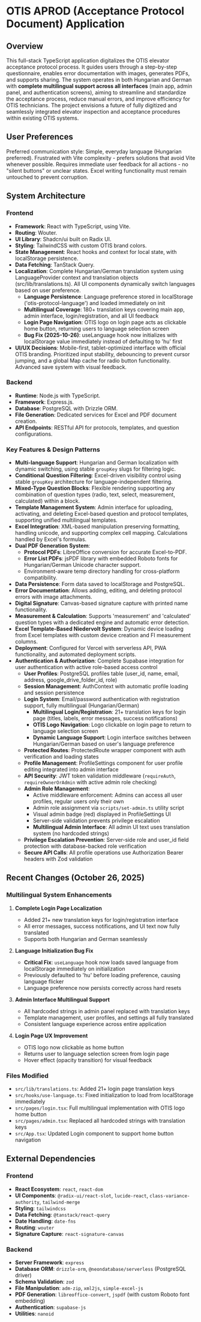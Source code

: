 # OTIS APROD (Acceptance Protocol Document) Application

## Overview
This full-stack TypeScript application digitalizes the OTIS elevator acceptance protocol process. It guides users through a step-by-step questionnaire, enables error documentation with images, generates PDFs, and supports sharing. The system operates in both Hungarian and German with **complete multilingual support across all interfaces** (main app, admin panel, and authentication screens), aiming to streamline and standardize the acceptance process, reduce manual errors, and improve efficiency for OTIS technicians. The project envisions a future of fully digitized and seamlessly integrated elevator inspection and acceptance procedures within existing OTIS systems.

## User Preferences
Preferred communication style: Simple, everyday language (Hungarian preferred).
Frustrated with Vite complexity - prefers solutions that avoid Vite whenever possible.
Requires immediate user feedback for all actions - no "silent buttons" or unclear states.
Excel writing functionality must remain untouched to prevent corruption.

## System Architecture
### Frontend
- **Framework**: React with TypeScript, using Vite.
- **Routing**: Wouter.
- **UI Library**: Shadcn/ui built on Radix UI.
- **Styling**: TailwindCSS with custom OTIS brand colors.
- **State Management**: React hooks and context for local state, with localStorage persistence.
- **Data Fetching**: TanStack Query.
- **Localization**: Complete Hungarian/German translation system using LanguageProvider context and translation objects (src/lib/translations.ts). All UI components dynamically switch languages based on user preference.
  - **Language Persistence**: Language preference stored in localStorage ('otis-protocol-language') and loaded immediately on init
  - **Multilingual Coverage**: 180+ translation keys covering main app, admin interface, login/registration, and all UI feedback
  - **Login Page Navigation**: OTIS logo on login page acts as clickable home button, returning users to language selection screen
  - **Bug Fix (2025-10-26)**: useLanguage hook now initializes with localStorage value immediately instead of defaulting to 'hu' first
- **UI/UX Decisions**: Mobile-first, tablet-optimized interface with official OTIS branding. Prioritized input stability, debouncing to prevent cursor jumping, and a global Map cache for radio button functionality. Advanced save system with visual feedback.

### Backend
- **Runtime**: Node.js with TypeScript.
- **Framework**: Express.js.
- **Database**: PostgreSQL with Drizzle ORM.
- **File Generation**: Dedicated services for Excel and PDF document creation.
- **API Endpoints**: RESTful API for protocols, templates, and question configurations.

### Key Features & Design Patterns
- **Multi-language Support**: Hungarian and German localization with dynamic switching, using stable `groupKey` slugs for filtering logic.
- **Conditional Question Filtering**: Excel-driven visibility control using stable `groupKey` architecture for language-independent filtering.
- **Mixed-Type Question Blocks**: Flexible rendering supporting any combination of question types (radio, text, select, measurement, calculated) within a block.
- **Template Management System**: Admin interface for uploading, activating, and deleting Excel-based question and protocol templates, supporting unified multilingual templates.
- **Excel Integration**: XML-based manipulation preserving formatting, handling unicode, and supporting complex cell mapping. Calculations handled by Excel's formulas.
- **Dual PDF Generation System**: 
  - **Protocol PDFs**: LibreOffice conversion for accurate Excel-to-PDF.
  - **Error List PDFs**: jsPDF library with embedded Roboto fonts for Hungarian/German Unicode character support.
  - Environment-aware temp directory handling for cross-platform compatibility.
- **Data Persistence**: Form data saved to localStorage and PostgreSQL.
- **Error Documentation**: Allows adding, editing, and deleting protocol errors with image attachments.
- **Digital Signature**: Canvas-based signature capture with printed name functionality.
- **Measurement & Calculation**: Supports 'measurement' and 'calculated' question types with a dedicated engine and automatic error detection.
- **Excel Template-Based Niedervolt System**: Dynamic device loading from Excel templates with custom device creation and FI measurement columns.
- **Deployment**: Configured for Vercel with serverless API, PWA functionality, and automated deployment scripts.
- **Authentication & Authorization**: Complete Supabase integration for user authentication with active role-based access control
  - **User Profiles**: PostgreSQL profiles table (user_id, name, email, address, google_drive_folder_id, role)
  - **Session Management**: AuthContext with automatic profile loading and session persistence
  - **Login System**: Email/password authentication with registration support, fully multilingual (Hungarian/German)
    - **Multilingual Login/Registration**: 21+ translation keys for login page (titles, labels, error messages, success notifications)
    - **OTIS Logo Navigation**: Logo clickable on login page to return to language selection screen
    - **Dynamic Language Support**: Login interface switches between Hungarian/German based on user's language preference
  - **Protected Routes**: ProtectedRoute wrapper component with auth verification and loading states
  - **Profile Management**: ProfileSettings component for user profile editing integrated into admin interface
  - **API Security**: JWT token validation middleware (`requireAuth`, `requireOwnerOrAdmin` with active admin role checking)
  - **Admin Role Management**: 
    - Active middleware enforcement: Admins can access all user profiles, regular users only their own
    - Admin role assignment via `scripts/set-admin.ts` utility script
    - Visual admin badge (red) displayed in ProfileSettings UI
    - Server-side validation prevents privilege escalation
    - **Multilingual Admin Interface**: All admin UI text uses translation system (no hardcoded strings)
  - **Privilege Escalation Prevention**: Server-side role and user_id field protection with database-backed role verification
  - **Secure API Calls**: All profile operations use Authorization Bearer headers with Zod validation

## Recent Changes (October 26, 2025)
### Multilingual System Enhancements
1. **Complete Login Page Localization**
   - Added 21+ new translation keys for login/registration interface
   - All error messages, success notifications, and UI text now fully translated
   - Supports both Hungarian and German seamlessly
   
2. **Language Initialization Bug Fix**
   - **Critical Fix**: `useLanguage` hook now loads saved language from localStorage immediately on initialization
   - Previously defaulted to 'hu' before loading preference, causing language flicker
   - Language preference now persists correctly across hard resets
   
3. **Admin Interface Multilingual Support**
   - All hardcoded strings in admin panel replaced with translation keys
   - Template management, user profiles, and settings all fully translated
   - Consistent language experience across entire application
   
4. **Login Page UX Improvement**
   - OTIS logo now clickable as home button
   - Returns user to language selection screen from login page
   - Hover effect (opacity transition) for visual feedback

### Files Modified
- `src/lib/translations.ts`: Added 21+ login page translation keys
- `src/hooks/use-language.ts`: Fixed initialization to load from localStorage immediately
- `src/pages/login.tsx`: Full multilingual implementation with OTIS logo home button
- `src/pages/admin.tsx`: Replaced all hardcoded strings with translation keys
- `src/App.tsx`: Updated Login component to support home button navigation

## External Dependencies
### Frontend
- **React Ecosystem**: `react`, `react-dom`
- **UI Components**: `@radix-ui/react-slot`, `lucide-react`, `class-variance-authority`, `tailwind-merge`
- **Styling**: `tailwindcss`
- **Data Fetching**: `@tanstack/react-query`
- **Date Handling**: `date-fns`
- **Routing**: `wouter`
- **Signature Capture**: `react-signature-canvas`

### Backend
- **Server Framework**: `express`
- **Database ORM**: `drizzle-orm`, `@neondatabase/serverless` (PostgreSQL driver)
- **Schema Validation**: `zod`
- **File Manipulation**: `adm-zip`, `xml2js`, `simple-excel-js`
- **PDF Generation**: `libreoffice-convert`, `jspdf` (with custom Roboto font embedding)
- **Authentication**: `supabase-js`
- **Utilities**: `nanoid`